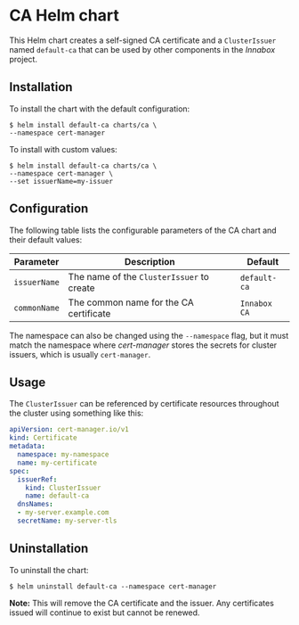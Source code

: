 # CA Helm chart

This Helm chart creates a self-signed CA certificate and a `ClusterIssuer` named `default-ca` that can be used by other
components in the _Innabox_ project.

## Installation

To install the chart with the default configuration:

```shell
$ helm install default-ca charts/ca \
--namespace cert-manager
```

To install with custom values:

```shell
$ helm install default-ca charts/ca \
--namespace cert-manager \
--set issuerName=my-issuer
```

## Configuration

The following table lists the configurable parameters of the CA chart and their default values:

| Parameter | Description | Default |
|-----------|-------------|---------|
| `issuerName` | The name of the `ClusterIssuer` to create | `default-ca` |
| `commonName` | The common name for the CA certificate | `Innabox CA` |

The namespace can also be changed using the `--namespace` flag, but it must match the namespace
where _cert-manager_ stores the secrets for cluster issuers, which is usually `cert-manager`.

## Usage

The `ClusterIssuer` can be referenced by certificate resources throughout the cluster using something like this:

```yaml
apiVersion: cert-manager.io/v1
kind: Certificate
metadata:
  namespace: my-namespace
  name: my-certificate
spec:
  issuerRef:
    kind: ClusterIssuer
    name: default-ca
  dnsNames:
  - my-server.example.com
  secretName: my-server-tls
```

## Uninstallation

To uninstall the chart:

```shell
$ helm uninstall default-ca --namespace cert-manager
```

**Note:** This will remove the CA certificate and the issuer. Any certificates issued will continue to exist but cannot
be renewed.
